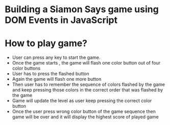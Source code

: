 # Building a Siamon Says game using DOM Events in JavaScript

<h1>How to play game?</h1>
<ul>
 <li> User can press any key to start the game. </li>
 <li> Once the game starts , the game will flash one color button out of four color buttons </li>
 <li> User has to press the flashed button </li>
 <li> Again the game will flash one more button  </li>
 <li> Then user has to remember the sequence of colors flashed by the game and keep pressing those colors in the correct order that was flashed by the game</li>
 <li> Game will update the level as user keep pressing the correct color button </li>
 <li> Once the user press wrong color button of the game sequence then game will be over and it will display the highest score of played game </li>
</ul>


